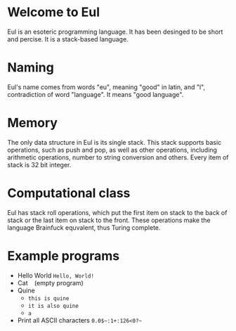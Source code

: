 ﻿# Welcome to Eul
Eul is an esoteric programming language. It has been desinged to be short and percise. It is a stack-based language.

# Naming
Eul's name comes from words "eu", meaning "good" in latin, and "l", contradiction of word "language". It means "good language".

# Memory
The only data structure in Eul is its single stack. This stack supports basic operations, such as push and pop, as well as other operations, including arithmetic operations, number to string conversion and others. Every item of stack is 32 bit integer.
# Computational class
Eul has stack roll operations, which put the first item on stack to the back of stack or the last item on stack to the front. These operations make the language Brainfuck equvalent, thus Turing complete.

# Example programs
- Hello World
  `Hello, World!`
- Cat
  ` ` (empty program)
- Quine
   * `this is quine`
   * `it is also quine`
   * `a`
- Print all ASCII characters
  `0.0$~:1+:126<0?~`
